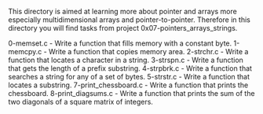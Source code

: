 This directory is aimed at learning more about pointer and arrays more especially multidimensional arrays and pointer-to-pointer. Therefore in this directory you will find tasks from project 0x07-pointers_arrays_strings.

0-memset.c - Write a function that fills memory with a constant byte.
1-memcpy.c - Write a function that copies memory area.
2-strchr.c - Write a function that locates a character in a string.
3-strspn.c - Write a function that gets the length of a prefix substring.
4-strpbrk.c - Write a function that searches a string for any of a set of bytes.
5-strstr.c - Write a function that locates a substring.
7-print_chessboard.c - Write a function that prints the chessboard.
8-print_diagsums.c - Write a function that prints the sum of the two diagonals of a square matrix of integers.
